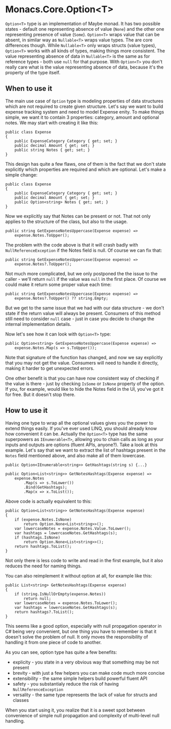 # Monacs.Core.Option\<T>

`Option<T>` type is an implementation of Maybe monad. It has two possible states - default one representing absence of value (`None`) and the other one representing presence of value (`Some`). `Option<T>` wraps value that can be absent, in similar way as `Nullable<T>` wraps value types. The are core differences though. While `Nullable<T>` only wraps structs (value types), `Option<T>` works with all kinds of types, making things more consistent. The value representing absence of data in `Nullable<T>` is the same as for reference types - both use `null` for that purpose. With `Option<T>` you don't really care what is the value representing absence of data, because it's the property of the type itself.

## When to use it

The main use case of `Option` type is modeling properties of data structures which are not required to create given structure. Let's say we want to build expense tracking system and need to model Expense enity. To make things simple, we want it to contain 3 properties: category, amount and optional notes. We may start with creating it like this:

    public class Expense
    {
        public ExpenseCategory Category { get; set; }
        public decimal Amount { get; set; }
        public string Notes { get; set; }
    }

This design has quite a few flaws, one of them is the fact that we don't state explicitly which properties are required and which are optional. Let's make a simple change:

    public class Expense
    {
        public ExpenseCategory Category { get; set; }
        public decimal Amount { get; set; }
        public Option<string> Notes { get; set; }
    }

Now we explicitly say that Notes can be present or not. That not only applies to the structure of the class, but also to the usage.

    public string GetExpenseNotesUppercase(Expense expense) =>
        expense.Notes.ToUpper();

The problem with the code above is that it will crash badly with `NullReferenceException` if the Notes field is null. Of course we can fix that:

    public string GetExpenseNotesUppercase(Expense expense) =>
        expense.Notes?.ToUpper();

Not much more complicated, but we only postponed the the issue to the caller - we'll return `null` if the value was `null` in the first place. Of course we could make it return some proper value each time:

    public string GetExpenseNotesUppercase(Expense expense) =>
        expense.Notes?.ToUpper() ?? string.Empty;

But we get to the same issue that we had with our data structure - we don't state if the return value will always be present. Consumers of this method still need to consider `null` case - just in case you decide to change the internal implementation details.

Now let's see how it can look with `Option<T>` type:

    public Option<string> GetExpenseNotesUppercase(Expense expense) =>
        expense.Notes.Map(s => s.ToUpper());

Note that signature of the function has changed, and now we say explicitly that you may not get the value. Consumers will need to handle it directly, making it harder to get unexpected errors.

One other benefit is that you can have now consistent way of checking if the value is there - just by checking `IsSome` or `IsNone` property of the option. If you, for example, would like to hide the Notes field in the UI, you've got it for free. But it doesn't stop there.

## How to use it

Having one type to wrap all the optional values gives you the power to extend things easily. If you've ever used LINQ, you should already know how convenient it can be. Actually the `Option<T>` type has the same superpowers as `IEnumerable<T>`, allowing you to chain calls as long as your inputs and outputs are options (fluent APIs, anyone?). Take a look at this example. Let's say that we want to extract the list of hashtags present in the `Notes` field mentioned above, and also make all of them lowercase.

    public Option<IEnumerable<string>> GetHashtags(string s) {...}

    public Option<List<string>> GetNotesHashtags(Expense expense) =>
        expense.Notes
            .Map(s => s.ToLower())
            .Bind(GetHashtags);
            .Map(x => x.ToList());

Above code is actually equivalent to this:

    public Option<List<string>> GetNotesHashtags(Expense expense)
    {
        if (expense.Notes.IsNone)
            return Option.None<List<string>>();
        var lowercaseNotes = expense.Notes.Value.ToLower();
        var hashtags = lowercaseNotes.GetHashtags(s);
        if (hashtags.IsNone)
            return Option.None<List<string>>();
        return hashtags.ToList();
    }

Not only there is less code to write and read in the first example, but it also reduces the need for naming things.

You can also reimplement it without option at all, for example like this:

    public List<string> GetNotesHashtags(Expense expense)
    {
        if (string.IsNullOrEmpty(expense.Notes))
            return null;
        var lowercaseNotes = expense.Notes.ToLower();
        var hashtags = lowercaseNotes.GetHashtags(s);
        return hashtags?.ToList();
    }

This seems like a good option, especially with null propagation operator in C# being very convenient, but one thing you have to remember is that it doesn't solve the problem of null. It only moves the responsibility of handling it from one piece of code to another.

As you can see, option type has quite a few benefits:

- explicity - you state in a very obvious way that something may be not present
- brevity - with just a few helpers you can make code much more concise
- extensibility - the same simple helpers build powerful fluent API
- safety - you substantialy reduce the risk of having `NullReferenceException`
- versality - the same type represents the lack of value for structs and classes

When you start using it, you realize that it is a sweet spot between convenience of simple null propagation and complexity of multi-level null handling.